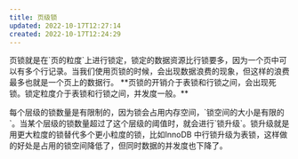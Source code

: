```yaml
---
title: 页级锁
updated: 2022-10-17T12:27:14
created: 2022-10-17T12:24:29
---
```


页锁就是在\`页的粒度\`上进行锁定，锁定的数据资源比行锁要多，因为一个页中可以有多个行记录。当我们使用页锁的时候，会出现数据浪费的现象，但这样的浪费最多也就是一个页上的数据行。 \*\*页锁的开销介于表锁和行锁之间，会出现死锁。锁定粒度介于表锁和行锁之间，并发度一般。\*\*

每个层级的锁数量是有限制的，因为锁会占用内存空间，\`锁空间的大小是有限的\`。当某个层级的锁数量超过了这个层级的阈值时，就会进行\`锁升级\`。锁升级就是用更大粒度的锁替代多个更小粒度的锁，比如InnoDB 中行锁升级为表锁，这样做的好处是占用的锁空间降低了，但同时数据的并发度也下降了。
